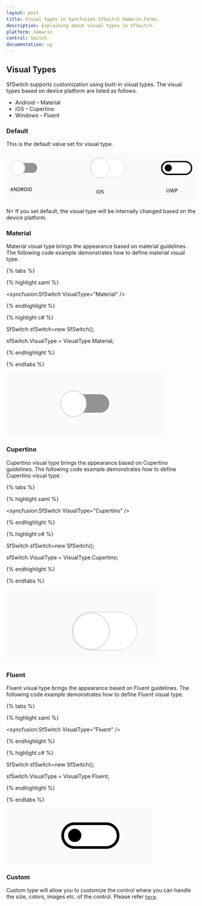 ```yaml
---
layout: post
title: Visual types in Syncfusion SfSwitch Xamarin.Forms.
description: Explaining about visual types in SfSwitch.
platform: Xamarin
control: Switch
documentation: ug
---
```


## Visual Types

SfSwitch supports customization using built-in visual types. The visual types based on device platform are listed as follows.

* Android – Material 
* iOS – Cupertino
* Windows – Fluent

### Default

This is the default value set for visual type.

![switch conrol is having default visual type](images/default.png)

N> If you set default, the visual type will be internally changed based on the device platform.

### Material

Material visual type brings the appearance based on material guidelines. The following code example demonstrates how to define material visual type.

{% tabs %}

{% highlight xaml %}

<syncfusion:SfSwitch VisualType="Material" />

{% endhighlight %}

{% highlight c# %}

SfSwitch sfSwitch=new SfSwitch();

sfSwitch.VisualType = VisualType.Material;

{% endhighlight %}

{% endtabs %}

![switch conrol is having material visual type](images/material.png)

### Cupertino

Cupertino visual type brings the appearance based on Cupertino guidelines. The following code example demonstrates how to define Cupertino visual type.

{% tabs %}

{% highlight xaml %}

<syncfusion:SfSwitch VisualType="Cupertino" />

{% endhighlight %}

{% highlight c# %}

SfSwitch sfSwitch=new SfSwitch();

sfSwitch.VisualType = VisualType.Cupertino;

{% endhighlight %}

{% endtabs %}

![switch conrol is having cupertino visual type](images/cupertino.png)

### Fluent

Fluent visual type brings the appearance based on Fluent guidelines. The following code example demonstrates how to define Fluent visual type.

{% tabs %}

{% highlight xaml %}

<syncfusion:SfSwitch VisualType="Fluent" />

{% endhighlight %}

{% highlight c# %}

SfSwitch sfSwitch=new SfSwitch();

sfSwitch.VisualType = VisualType.Fluent;

{% endhighlight %}

{% endtabs %}

![switch conrol having fluent visual type](images/fluent.png)

### Custom

Custom type will allow you to customize the control where you can handle the size, colors, images etc. of the control. Please refer [`here`]().